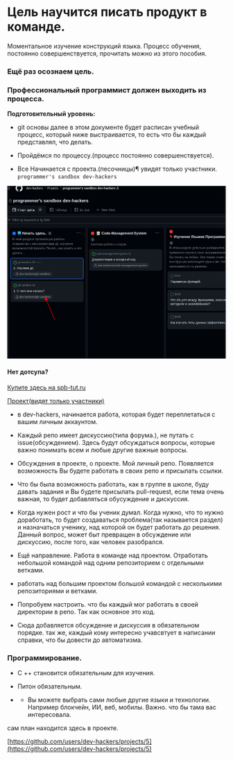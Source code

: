 

# Цель научится писать продукт в команде.

Моментальное изучение конструкций языка. Процесс обучения, постоянно совершенствуется, прочитать можно из этого пособия.

### Ещё раз осознаем цель.

### Профессиональный программист должен выходить из процесса.

**Подготовительный уровень:**


- git основы
далее в этом документе будет расписан учебный процесс, который ниже выстраивается, то есть что бы каждый представлял, что делать.

- Пройдёмся по процессу.(процесс постоянно совершенствуется).

- Все Начинается с проекта.(песочницы)¶
увидят только участники. `programmer's sandbox dev-hackers`

![dev-hackers](img/project.png)

#### Нет дотсупа?

[Купите здесь на spb-tut.ru](https://spb-tut.ru/programming_school/embed-artificial-intelligence-everywhere/)





[Проект(видят только участники)](https://github.com/users/dev-hackers/projects/5)

* в dev-hackers, начинается работа, которая будет переплетаться с вашим личным аккаунтом.

* Каждый репо имеет дискуссию(типа форума.), не путать с issue(обсуждением). Здесь будут обсуждаться вопросы, которые важно понимать всем и любые другие важные вопросы.

* Обсуждения в проекте, о проекте. Мой личный репо. Появляется возможность Вы будете работать в своих репо и присылать ссылки.

* Что бы была возможность работать, как в группе в школе, буду давать задания и Вы будете присылать pull-request, если тема очень важная, то будет добавляться обусуждение и дискуссия.

* Когда нужен рост и что бы ученик думал. Когда нужно, что то нужно доработать, то будет создаваться проблема(так называется раздел) и назначаться ученику, над которой он будет работать до решения. Данный вопрос, может быт превращен в обсуждение или дискуссию, после того, как человек разобрался.

* Ещё направление. Работа в команде над проектом. Отработать небольшой командой над одним репозиторием с отдельными ветками.

* работать над большим проектом большой командой с несколькими репозиториями и ветками.

* Попробуем настроить. что бы каждый мог работать в своей директории в репо. Так как основное это код.

* Сюда добавляется обсуждение и дискуссия в обязательном порядке. так же, каждый кому интересно учавсвтует в написании справки, что бы довести до автоматизма.

### Программирование.

* С ++ становится обязательным для изучения.

* Питон обязательным.

* * Вы можете выбрать сами любые другие языки и технологии. Например блокчейн, ИИ, веб, мобилы. Важно. что бы тама вас интересовала.

сам план находится здесь в проекте.

[https://github.com/users/dev-hackers/projects/5](https://github.com/users/dev-hackers/projects/5)